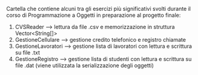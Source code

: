Cartella che contiene alcuni tra gli esercizi più significativi svolti durante il corso di Programmazione a Oggetti in preparazione al progetto finale:

1) CVSReader --> lettura da file .csv e memorizzazione in struttura Vector<String[]>
2) GestioneCellulare --> gestione credito telefonico e registro chiamate
3) GestioneLavoratori --> gestione lista di lavoratori con lettura e scrittura su file .txt
4) GestioneRegistro --> gestione lista di studenti con lettura e scrittura su file .dat (viene utilizzata la serializzazione degli oggetti)
